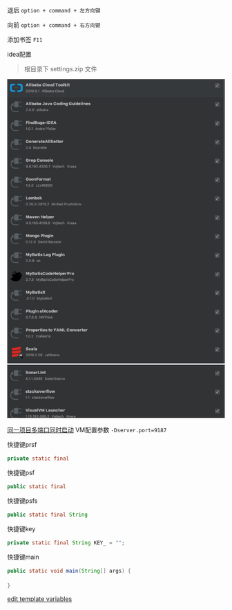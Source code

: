 退后
`option + command + 左方向键`

向前
`option + command + 右方向键`

添加书签
`F11`

idea配置
>根目录下 settings.zip 文件

![自己安装的插件](img/idea插件_1.png)
![自己安装的插件](img/idea插件_2.png)

[同一项目多端口同时启动](https://blog.csdn.net/Poiscorpion/article/details/91892421)
VM配置参数 `-Dserver.port=9187`    

快捷键prsf  
```java
private static final
```
快捷键psf  
```java
public static final
```
快捷键psfs  
```java
public static final String
```
快捷键key  
```java
private static final String KEY_ = "";
```
快捷键main
```java
public static void main(String[] args) {
    
}
```

[edit template variables](http://www.jetbrains.com/help/idea/edit-template-variables-dialog.html#predefined_functions)  

